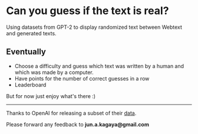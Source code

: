 # Can you guess if the text is real?

Using datasets from GPT-2 to display randomized text between Webtext and generated texts.

## Eventually
- Choose a difficulty and guess which text was written by a human and which was made by a computer.
- Have points for the number of correct guesses in a row
- Leaderboard

But for now just enjoy what's there :)

---

Thanks to OpenAI for releasing a subset of their [data](https://github.com/openai/gpt-2-output-dataset).

Please forward any feedback to __jun.a.kagaya@gmail.com__
